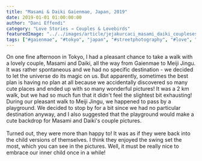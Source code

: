 ```yaml
---
title: "Masami & Daiki Gaienmae, Japan, 2019"
date: 2019-01-01 01:00:00:00
author: "Dani Effendi"
category: "Love Stories → Couples & Lovebirds"
featuredImage: "../../images/article/jejakurcaci_masami_daiki_couplesession-3.jpg"
tags: ["#gaienmae", "#tokyo", "japan", "#streetphotography", "#love", "#couple", "#wanderlust", "#2019", "#couplesession"]
---
```


On one fine afternoon in Tokyo, I had a pleasant chance to take a walk with a lovely couple, Masami and Daiki, all the way from Gaienmae to Meiji Jingu. It was rather spontaneous and we had no specific destination - we decided to let the universe do its magic on us. But apparently, sometimes the best plan is having no plan at all because we accidentally discovered so many cute places and ended up with so many wonderful pictures! It was a 2 km walk, but we had so much fun that it didn't feel the slightest bit exhausting!
During our pleasant walk to Meiji Jingu, we happened to pass by a playground. We decided to stop by for a bit since we had no particular destination anyway, and I also suggested that the playground would make a cute backdrop for Masami and Daiki's couple pictures.
<br/>
<br/>
Turned out, they were more than happy to! It was as if they were back into the child versions of themselves. I think they enjoyed the swing set the most, which you can see in the pictures. Well, it must be really nice to embrace our inner child once in a while!
